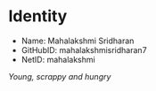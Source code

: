 # Identity

* Name: Mahalakshmi Sridharan
* GitHubID: mahalakshmisridharan7
* NetID: mahalakshmi

_Young, scrappy and hungry_